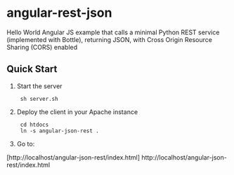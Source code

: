 angular-rest-json
=================

Hello World Angular JS example that calls a minimal Python REST service (implemented with Bottle), returning JSON, with Cross Origin Resource Sharing (CORS) enabled  

Quick Start
-----------

1. Start the server

        sh server.sh

2. Deploy the client in your Apache instance

        cd htdocs
        ln -s angular-json-rest .

3. Go to:

[http://localhost/angular-json-rest/index.html] http://localhost/angular-json-rest/index.html
